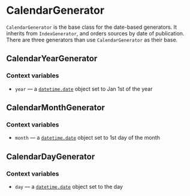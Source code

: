 # CalendarGenerator

`CalendarGenerator` is the base class for the date-based generators. It
inherits from `IndexGenerator`, and orders sources by date of publication.
There are three generators than use `CalendarGenerator` as their base.


## CalendarYearGenerator

### Context variables

* `year` — a [`datetime.date`][dtd] object set to Jan 1st of the year


## CalendarMonthGenerator

### Context variables

* `month` — a [`datetime.date`][dtd] object set to 1st day of the month


## CalendarDayGenerator

### Context variables

* `day` — a [`datetime.date`][dtd] object set to the day


[dtd]: https://docs.python.org/3/library/datetime.html#datetime.date
